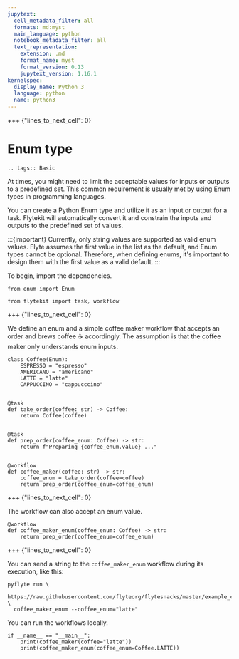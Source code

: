```yaml
---
jupytext:
  cell_metadata_filter: all
  formats: md:myst
  main_language: python
  notebook_metadata_filter: all
  text_representation:
    extension: .md
    format_name: myst
    format_version: 0.13
    jupytext_version: 1.16.1
kernelspec:
  display_name: Python 3
  language: python
  name: python3
---
```


+++ {"lines_to_next_cell": 0}

# Enum type

```{eval-rst}
.. tags:: Basic
```

At times, you might need to limit the acceptable values for inputs or outputs to a predefined set.
This common requirement is usually met by using Enum types in programming languages.

You can create a Python Enum type and utilize it as an input or output for a task.
Flytekit will automatically convert it and constrain the inputs and outputs to the predefined set of values.

:::{important}
Currently, only string values are supported as valid enum values.
Flyte assumes the first value in the list as the default, and Enum types cannot be optional.
Therefore, when defining enums, it's important to design them with the first value as a valid default.
:::

To begin, import the dependencies.

```{code-cell}
from enum import Enum

from flytekit import task, workflow
```

+++ {"lines_to_next_cell": 0}

We define an enum and a simple coffee maker workflow that accepts an order and brews coffee ☕️ accordingly.
The assumption is that the coffee maker only understands enum inputs.

```{code-cell}
class Coffee(Enum):
    ESPRESSO = "espresso"
    AMERICANO = "americano"
    LATTE = "latte"
    CAPPUCCINO = "cappucccino"


@task
def take_order(coffee: str) -> Coffee:
    return Coffee(coffee)


@task
def prep_order(coffee_enum: Coffee) -> str:
    return f"Preparing {coffee_enum.value} ..."


@workflow
def coffee_maker(coffee: str) -> str:
    coffee_enum = take_order(coffee=coffee)
    return prep_order(coffee_enum=coffee_enum)
```

+++ {"lines_to_next_cell": 0}

The workflow can also accept an enum value.

```{code-cell}
@workflow
def coffee_maker_enum(coffee_enum: Coffee) -> str:
    return prep_order(coffee_enum=coffee_enum)
```

+++ {"lines_to_next_cell": 0}

You can send a string to the `coffee_maker_enum` workflow during its execution, like this:
```
pyflyte run \
  https://raw.githubusercontent.com/flyteorg/flytesnacks/master/example_code/data_types_and_io/data_types_and_io/enum_type.py \
  coffee_maker_enum --coffee_enum="latte"
```

You can run the workflows locally.

```{code-cell}
if __name__ == "__main__":
    print(coffee_maker(coffee="latte"))
    print(coffee_maker_enum(coffee_enum=Coffee.LATTE))
```
